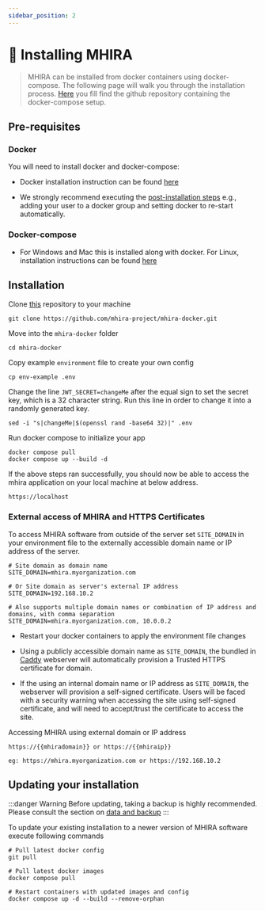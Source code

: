 ```yaml
---
sidebar_position: 2
---
```



# 🐳 Installing MHIRA 

> MHIRA can be installed from docker containers using docker-compose. 
> The following page will walk you through the installation process.
> [Here](https://github.com/mhira-project/mhira-docker) you fill find the github repository containing the docker-compose setup. 

## Pre-requisites

### Docker

You will need to install docker and docker-compose:

* Docker installation instruction can be found [here](https://docs.docker.com/get-docker/)

* We strongly recommend executing the [post-installation steps](https://docs.docker.com/engine/install/linux-postinstall/) e.g., adding your user to a docker group and setting docker to re-start automatically. 

### Docker-compose

* For Windows and Mac this is installed along with docker. For Linux, installation instructions can be found [here](https://docs.docker.com/compose/install/)

## Installation

Clone [this](https://github.com/mhira-project/mhira-docker) repository to your machine

    git clone https://github.com/mhira-project/mhira-docker.git

Move into the `mhira-docker` folder

    cd mhira-docker

Copy example `environment` file to create your own config

    cp env-example .env

Change the line `JWT_SECRET=changeMe` after the equal sign to set the secret key, which is a 32 character string. Run this line in order to change it into a randomly generated key.

    sed -i "s|changeMe|$(openssl rand -base64 32)|" .env

Run docker compose to initialize your app

    docker compose pull
    docker compose up --build -d

If the above steps ran successfully, you should now be able to access the mhira application on your local machine at below address.

    https://localhost


### External access of MHIRA and HTTPS Certificates

To access MHIRA software from outside of the server set `SITE_DOMAIN` in your environment file to the externally accessible domain name or  IP address of the server.

    # Site domain as domain name
    SITE_DOMAIN=mhira.myorganization.com

    # Or Site domain as server's external IP address
    SITE_DOMAIN=192.168.10.2

    # Also supports multiple domain names or combination of IP address and domains, with comma separation
    SITE_DOMAIN=mhira.myorganization.com, 10.0.0.2

* Restart your docker containers to apply the environment file changes

* Using a publicly accessible domain name as `SITE_DOMAIN`, the bundled in [Caddy](https://caddyserver.com/) webserver will automatically provision a Trusted HTTPS certificate for domain.

* If the using an internal domain name or IP address as `SITE_DOMAIN`, the webserver will provision a self-signed certificate. Users will be faced with a security warning when accessing the site using self-signed certificate, and will need to accept/trust the certificate to access the site.

Accessing MHIRA using external domain or IP address

    https://{{mhiradomain}} or https://{{mhiraip}}

    eg: https://mhira.myorganization.com or https://192.168.10.2

## Updating your installation

:::danger Warning
Before updating, taking a backup is highly recommended. 
Please consult the section on [data and backup](data-and-backup)
:::    



To update your existing installation to a newer version of MHIRA software execute following commands

    # Pull latest docker config
    git pull 

    # Pull latest docker images
    docker compose pull  

    # Restart containers with updated images and config   
    docker compose up -d --build --remove-orphan